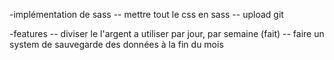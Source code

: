 -implémentation de sass 
-- mettre tout le css en sass 
-- upload git 

-features
-- diviser le l'argent a utiliser par jour, par semaine (fait)
-- faire un system de sauvegarde des données à la fin du mois